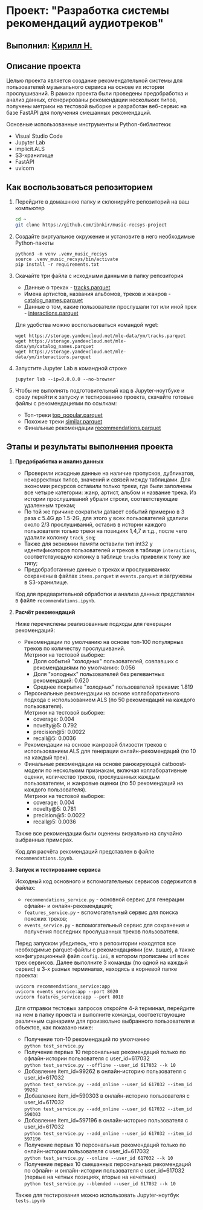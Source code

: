 # Проект: "Разработка системы рекомендаций аудиотреков"
## Выполнил: [Кирилл Н.](mailto:ibnkir@yandex.ru)

## Описание проекта
Целью проекта является создание рекомендательной системы для
пользователей музыкального сервиса на основе их истории прослушиваний.
В рамках проекта были проведены предобработка и анализ данных, 
сгенерированы рекомендации нескольких типов, получены метрики на тестовой выборке и разработан веб-сервис на базе FastAPI для получения смешанных рекомендаций.

Основные использованные инструменты и Python-библиотеки:
- Visual Studio Code
- Jupyter Lab
- implicit.ALS
- S3-хранилище
- FastAPI
- uvicorn

## Как воспользоваться репозиторием
1. Перейдите в домашнюю папку и склонируйте репозиторий на ваш компьютер
   ```bash
   cd ~
   git clone https://github.com/ibnkir/music-recsys-project
   ```

2. Создайте виртуальное окружение и установите в него необходимые Python-пакеты
    ```
    python3 -m venv .venv_music_recsys
    source .venv_music_recsys/bin/activate
    pip install -r requirements.txt
    ```

3. Скачайте три файла с исходными данными в папку репозитория
    - Данные о треках - [tracks.parquet](https://storage.yandexcloud.net/mle-data/ym/tracks.parquet)
    - Имена артистов, названия альбомов, треков и жанров - [catalog_names.parquet](https://storage.yandexcloud.net/mle-data/ym/catalog_names.parquet)
    - Данные о том, какие пользователи прослушали тот или иной трек - [interactions.parquet](https://storage.yandexcloud.net/mle-data/ym/interactions.parquet)
 
    Для удобства можно воспользоваться командой wget:
    ```
    wget https://storage.yandexcloud.net/mle-data/ym/tracks.parquet
    wget https://storage.yandexcloud.net/mle-data/ym/catalog_names.parquet
    wget https://storage.yandexcloud.net/mle-data/ym/interactions.parquet
    ```

4. Запустите Jupyter Lab в командной строке
    ```
    jupyter lab --ip=0.0.0.0 --no-browser
    ```

5. Чтобы не выполнять подготовительный код в Jupyter-ноутбуке и сразу перейти к запуску и тестированию проекта, скачайте готовые файлы с рекомендациями по ссылкам:
    - Топ-треки [top_popular.parquet](https://disk.yandex.ru/d/nTcukpqOtQLDsg)
    - Похожие треки [similar.parquet](https://disk.yandex.ru/d/dsXfq-ZLVMmUTQ)
    - Финальные рекомендации [recommendations.parquet](https://disk.yandex.ru/d/9Y__uW1wLRtzuA)

## Этапы и результаты выполнения проекта
1. __Предобработка и анализ данных__
    - Проверили исходные данные на наличие пропусков, дубликатов, некорректных типов, 
    значений и связей между таблицами. Для экономии ресурсов оставили только треки, 
    где были заполнены все четыре категории: жанр, артист, альбом и название трека. 
    Из истории прослушиваний убрали строки, соответствующие удаленным трекам;
    - По той же причине сократили датасет событий примерно в 3 раза с 5.4G до 1.5-2G, 
    для этого у всех пользователей удалили около 2/3 прослушиваний, оставив 
    в истории каждого пользователя только треки на позициях 1,4,7 и т.д., 
    после чего удалили колонку `track_seq`;
    - Также для экономии памяти оставили тип int32 у идентификаторов пользователей и треков в таблице `interactions`, соответствующую колонку в таблице `tracks` привели к тому же типу;
    - Предобработанные данные о треках и прослушиваниях сохранены в файлах `items.parquet` и `events.parquet`
    и загружены в S3-хранилище.
    
    Код для предварительной обработки и анализа данных представлен в файле `recommendations.ipynb`.

2. __Расчёт рекомендаций__
    
    Ниже перечислены реализованные подходы для генерации рекомендаций:
    - Рекомендации по умолчанию на основе топ-100 популярных треков по количеству прослушиваний.<br>
        Метрики на тестовой выборке:
        - Доля событий "холодных" пользователей, совпавших с рекомендациями по умолчанию: 0.056
        - Доля "холодных" пользователей без релевантных рекомендаций: 0.620
        - Среднее покрытие "холодных" пользователей треками: 1.819
    - Персональные рекомендации на основе коллаборативного подхода с использованием ALS 
    (по 50 рекомендаций на каждого пользователя).<br>
        Метрики на тестовой выборке:
        - coverage: 0.004
        - novelty@5: 0.792
        - precision@5: 0.0022
        - recall@5: 0.0036
    - Рекомендации на основе жанровой близости треков с использованием ALS 
    для генерации онлайн-рекомендаций (по 10 на каждый трек).
    - Финальные рекомендации на основе ранжирующей catboost-модели по нескольким признакам, 
    включая коллаборативные оценки, количество треков, прослушанных каждым пользователем, 
    и жанровые оценки (по 50 рекомендаций на каждого пользователя).<br>
        Метрики на тестовой выборке:
        - coverage: 0.004
        - novelty@5: 0.781
        - precision@5: 0.0022
        - recall@5: 0.0036

    Также все рекомендации были оценены визуально на случайно выбранных примерах.
    
    Код для расчёта рекомендаций представлен в файле `recommendations.ipynb`.

3. __Запуск и тестирование сервиса__
    
    Исходный код основного и вспомогательных сервисов содержится в файлах:
    - `recommendations_service.py` - основной сервис для генерации офлайн- и онлайн-рекомендаций;
    - `features_service.py` - вспомогательный сервис для поиска похожих треков;
    - `events_service.py` - вспомогательный сервис для сохранения и получения 
    последних прослушанных треков пользователя.
    
    Перед запуском убедитесь, что в репозитории находятся все необходимые parquet-файлы 
    с рекомендациями (см. выше), а также конфигурационный файл `config.ini`, в котором
    прописаны url всех трех сервисов. 
    Далее выполните 3 команды (по одной на каждый сервис) в 3-х разных терминалах, находясь в корневой папке проекта:
    ```
    uvicorn recommendations_service:app
    uvicorn events_service:app --port 8020
    uvicorn features_service:app --port 8010
    ```
    
    Для отправки тестовых запросов откройте 4-й терминал, перейдите на нем в папку проекта
    и выполните команды, соответствующие различным сценариям для
    произвольно выбранного пользователя и объектов, как показано ниже:

    - Получение топ-10 рекомендаций по умолчанию<br>
    ```python test_service.py```
    - Получение первых 10 персональных рекомендаций только по офлайн-истории пользователя с user_id=617032<br>
    ```python test_service.py --offline --user_id 617032 --k 10```
    - Добавление item_id=99262 в онлайн-историю пользователя с user_id=617032<br>
    ```python test_service.py --add_online --user_id 617032 --item_id 99262```
    - Добавление item_id=590303 в онлайн-историю пользователя с user_id=617032<br>
    ```python test_service.py --add_online --user_id 617032 --item_id 590303```
    - Добавление item_id=597196 в онлайн-историю пользователя с user_id=617032<br>
    ```python test_service.py --add_online --user_id 617032 --item_id 597196```
    - Получение первых 10 персональных рекомендаций только по онлайн-истории пользователя с user_id=617032<br>
    ```python test_service.py --online --user_id 617032 --k 10```
    - Получение первых 10 смешанных персональных рекомендаций по офлайн- и онлайн-истории пользователя с user_id=617032 (первые на четных позициях, вторые на нечетных)<br>
    ```python test_service.py --blended --user_id 617032 --k 10```

    Также для тестирования можно использовать Jupyter-ноутбук `tests.ipynb`
